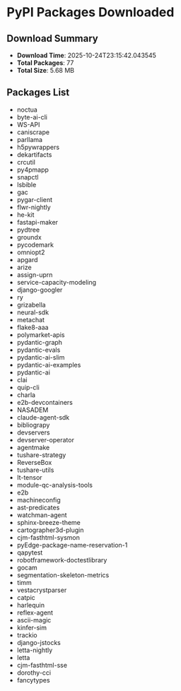 # PyPI Packages Downloaded

## Download Summary
- **Download Time**: 2025-10-24T23:15:42.043545
- **Total Packages**: 77
- **Total Size**: 5.68 MB

## Packages List
- noctua
- byte-ai-cli
- WS-API
- caniscrape
- parllama
- h5pywrappers
- dekartifacts
- crcutil
- py4pmapp
- snapctl
- lsbible
- gac
- pygar-client
- flwr-nightly
- he-kit
- fastapi-maker
- pydtree
- groundx
- pycodemark
- omniopt2
- apgard
- arize
- assign-uprn
- service-capacity-modeling
- django-googler
- ry
- grizabella
- neural-sdk
- metachat
- flake8-aaa
- polymarket-apis
- pydantic-graph
- pydantic-evals
- pydantic-ai-slim
- pydantic-ai-examples
- pydantic-ai
- clai
- quip-cli
- charla
- e2b-devcontainers
- NASADEM
- claude-agent-sdk
- bibliograpy
- devservers
- devserver-operator
- agentmake
- tushare-strategy
- ReverseBox
- tushare-utils
- lt-tensor
- module-qc-analysis-tools
- e2b
- machineconfig
- ast-predicates
- watchman-agent
- sphinx-breeze-theme
- cartographer3d-plugin
- cjm-fasthtml-sysmon
- pyEdge-package-name-reservation-1
- qapytest
- robotframework-doctestlibrary
- gocam
- segmentation-skeleton-metrics
- timm
- vestacrystparser
- catpic
- harlequin
- reflex-agent
- ascii-magic
- kinfer-sim
- trackio
- django-jstocks
- letta-nightly
- letta
- cjm-fasthtml-sse
- dorothy-cci
- fancytypes
